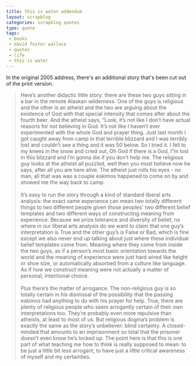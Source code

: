 ```yaml
---
title: this is water addendum
layout: scrapblog
categories: scrapblog quotes
type: quote
tags: 
 - books
 - david foster wallace
 - quotes
 - life
 - this is water
---
```


In the original 2005 address, there's an additional story that's been cut out of the print version.

> Here’s another didactic little story: there are these two guys sitting in a bar in the remote Alaskan wilderness. One of the guys is religious and the other is an atheist and the two are arguing about the existence of God with that special intensity that comes after about the fourth beer. And the atheist says, “Look, it’s not like I don’t have actual reasons for not believing in God. It’s not like I haven’t ever experimented with the whole God and prayer thing. Just last month I got caught away from camp in that terrible blizzard and I was terribly lost and couldn’t see a thing and it was 50 below. So I tried it. I fell to my knees in the snow and cried out, Oh God if there is a God, I”m lost in this blizzard and I’m gonna die if you don’t help me. The religious guy looks at the atheist all puzzled, well then you must believe now he says, after all you are here alive. The atheist just rolls his eyes - no man, all that was was a couple eskimos happened to come on by and showed me the way back to camp. <br><br>
It’s easy to run the story through a kind of standard liberal arts analysis: the exact same experience can mean two totally different things to two different people given those peoples’ two different belief templates and two different ways of constructing meaning from experience. Because we prize tolerance and diversity of belief, no where in our liberal arts analysis do we want to claim that one guy’s interpretation is True and the other guy’s is False or Bad, which is fine except we also never end up talking about just where these individual belief templates come from. Meaning where they come from inside the two guys, as if a person’s most basic orientation towards the world and the meaning of experience were just hard wired like height or shoe size, or automatically absorbed from a culture like language. As if how we construct meaning were not actually a matter of personal, intentional choice. <br><br>
Plus there’s the matter of arrogance. The non-religious guy is so totally certain in his dismissal of the possibility that the passing eskimos had anything to do with his prayer for help. True, there are plenty of religious people who seem arrogantly certain of their own interpretations too. They’re probably even more repulsive than atheists, at least to most of us. But religious dogma’s problem is exactly the same as the story’s unbeliever: blind certainty. A closed-minded that amounts to an imprisonment so total that the prisoner doesn’t even know he’s locked up. The point here is that this is one part of what teaching me how to think is really supposed to mean: to be just a little bit less arrogant, to have just a little critical awareness of myself and my certainties.
